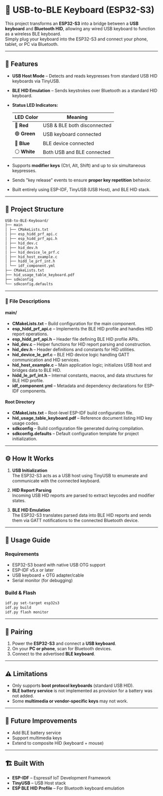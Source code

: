 # 🔌 USB-to-BLE Keyboard (ESP32-S3)

This project transforms an **ESP32-S3** into a bridge between a **USB keyboard** and **Bluetooth HID**, allowing any wired USB keyboard to function as a wireless BLE keyboard.  
Simply plug your keyboard into the ESP32-S3 and connect your phone, tablet, or PC via Bluetooth.

---

## 🚀 Features

- **USB Host Mode** – Detects and reads keypresses from standard USB HID keyboards via TinyUSB.
- **BLE HID Emulation** – Sends keystrokes over Bluetooth as a standard HID keyboard.
- **Status LED Indicators:**

  | LED Color    | Meaning                     |
  | ------------ | --------------------------- |
  | 🔴 **Red**   | USB & BLE both disconnected |
  | 🟢 **Green** | USB keyboard connected      |
  | 🔵 **Blue**  | BLE device connected        |
  | ⚪ **White** | Both USB and BLE connected  |

- Supports **modifier keys** (Ctrl, Alt, Shift) and up to six simultaneous keypresses.
- Sends "key release" events to ensure **proper key repetition** behavior.
- Built entirely using ESP-IDF, TinyUSB (USB Host), and BLE HID stack.

---

## 🧩 Project Structure

```md
USB-to-BLE-Keyboard/
├── main
│ ├── CMakeLists.txt
│ ├── esp_hidd_prf_api.c
│ ├── esp_hidd_prf_api.h
│ ├── hid_dev.c
│ ├── hid_dev.h
│ ├── hid_device_le_prf.c
│ ├── hid_host_example.c
│ ├── hidd_le_prf_int.h
│ └── idf_component.yml
├── CMakeLists.txt
├── hid_usage_table_keyboard.pdf
├── sdkconfig
└── sdkconfig.defaults
```

---

### 📄 File Descriptions

#### **main/**

- **CMakeLists.txt** – Build configuration for the main component.
- **esp_hidd_prf_api.c** – Implements the BLE HID profile and handles HID report operations.
- **esp_hidd_prf_api.h** – Header file defining BLE HID profile APIs.
- **hid_dev.c** – Helper functions for HID report parsing and construction.
- **hid_dev.h** – Header definitions and constants for HID utilities.
- **hid_device_le_prf.c** – BLE HID device logic handling GATT communication and HID services.
- **hid_host_example.c** – Main application logic; initializes USB host and bridges data to BLE HID.
- **hidd_le_prf_int.h** – Internal constants, macros, and data structures for BLE HID profile.
- **idf_component.yml** – Metadata and dependency declarations for ESP-IDF components.

#### **Root Directory**

- **CMakeLists.txt** – Root-level ESP-IDF build configuration file.
- **hid_usage_table_keyboard.pdf** – Reference document listing HID key usage codes.
- **sdkconfig** – Build configuration file generated during compilation.
- **sdkconfig.defaults** – Default configuration template for project initialization.

---

## ⚙️ How It Works

1. **USB Initialization**  
   The ESP32-S3 acts as a USB host using TinyUSB to enumerate and communicate with the connected keyboard.

2. **HID Report Parsing**  
   Incoming USB HID reports are parsed to extract keycodes and modifier states.

3. **BLE HID Emulation**  
   The ESP32-S3 translates parsed data into BLE HID reports and sends them via GATT notifications to the connected Bluetooth device.

---

## 🧠 Usage Guide

### Requirements

- ESP32-S3 board with native USB OTG support
- ESP-IDF v5.x or later
- USB keyboard + OTG adapter/cable
- Serial monitor (for debugging)

### Build & Flash

```bash
idf.py set-target esp32s3
idf.py build
idf.py flash monitor
```

---

## 🔗 Pairing

1. Power the **ESP32-S3** and connect a **USB keyboard**.
2. On your **PC or phone**, scan for Bluetooth devices.
3. Connect to the advertised **BLE keyboard**.

---

## ⚠️ Limitations

- Only supports **boot protocol keyboards** (standard USB HID).
- **BLE battery service** is not implemented as provision for a battery was not added.
- Some **multimedia or vendor-specific keys** may not work.

---

## 🔮 Future Improvements

- Add BLE battery service
- Support multimedia keys
- Extend to composite HID (keyboard + mouse)

---

## 🏗️ Built With

- **ESP-IDF** – Espressif IoT Development Framework
- **TinyUSB** – USB Host stack
- **ESP BLE HID Profile** – For Bluetooth keyboard emulation
